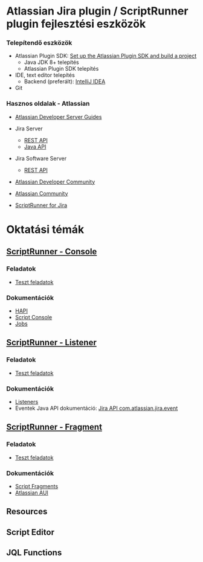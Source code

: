 # Atlassian Jira plugin / ScriptRunner plugin fejlesztési eszközök

### Telepítendő eszközök

- Atlassian Plugin SDK: [Set up the Atlassian Plugin SDK and build a project](https://developer.atlassian.com/server/framework/atlassian-sdk/set-up-the-atlassian-plugin-sdk-and-build-a-project/)
  - Java JDK 8+ telepítés
  - Atlassian Plugin SDK telepítés
- IDE, text editor telepítés
  - Backend (preferált): [IntelliJ IDEA](https://www.jetbrains.com/idea/)
- Git

### Hasznos oldalak - Atlassian
- [Atlassian Developer Server Guides](https://developer.atlassian.com/server/jira/platform/getting-started/)
- Jira Server

  - [REST API](https://docs.atlassian.com/software/jira/docs/api/REST/9.11.0/)
  - [Java API](https://docs.atlassian.com/software/jira/docs/api/9.11.0/)

- Jira Software Server

  - [REST API](https://docs.atlassian.com/jira-software/REST/9.11.0/)

- [Atlassian Developer Community](https://community.developer.atlassian.com/)
- [Atlassian Community](https://community.atlassian.com/)
- [ScriptRunner for Jira](https://docs.adaptavist.com/sr4js/latest)

# Oktatási témák

## [ScriptRunner - Console](src/main/resources/com/jira/lessons/console)
### Feladatok
- [Teszt feladatok](src/main/resources/com/jira/lessons/console/Feladatok.md)

### Dokumentációk
- [HAPI](https://docs.adaptavist.com/sr4js/latest/hapi)
- [Script Console](https://docs.adaptavist.com/sr4js/latest/features/script-console)
- [Jobs](https://docs.adaptavist.com/sr4js/latest/features/jobs)

## [ScriptRunner - Listener](src/main/resources/com/jira/lessons/events)
### Feladatok
- [Teszt feladatok](src/main/resources/com/jira/lessons/events/Feladatok.md)

### Dokumentációk
- [Listeners](https://docs.adaptavist.com/sr4js/latest/features/listeners)
- Eventek Java API dokumentáció: [Jira API com.atlassian.jira.event](https://docs.atlassian.com/software/jira/docs/api/9.11.0/overview-summary.html)

## [ScriptRunner - Fragment](src/main/resources/com/jira/lessons/fragment)
### Feladatok
- [Teszt feladatok](src/main/resources/com/jira/lessons/fragment/Feladatok.md)

### Dokumentációk
- [Script Fragments](https://docs.adaptavist.com/sr4js/latest/features/script-fragments)
- [Atlassian AUI](https://aui.atlassian.com/aui/latest/docs/getting-started.html)

## Resources
## Script Editor
## JQL Functions


